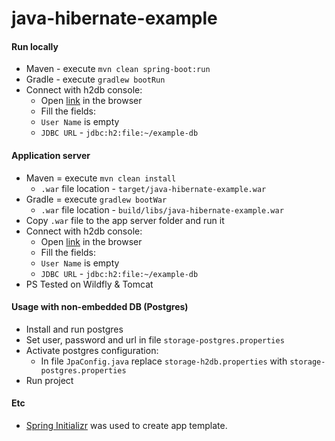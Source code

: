 # java-hibernate-example

#### Run locally
* Maven - execute `mvn clean spring-boot:run`
* Gradle - execute `gradlew bootRun`
* Connect with h2db console:
    * Open [link](http://localhost:8080/h2-console) in the browser
    * Fill the fields:
    * `User Name` is empty
    * `JDBC URL` -  `jdbc:h2:file:~/example-db`

#### Application server
* Maven = execute `mvn clean install`
     * `.war` file location - `target/java-hibernate-example.war`
* Gradle = execute `gradlew bootWar`
    * `.war` file location - `build/libs/java-hibernate-example.war`
* Copy `.war` file to the app server folder and run it
* Connect with h2db console:
    * Open [link](http://localhost:8080/hibernate-example/h2-console) in the browser
    * Fill the fields:
    * `User Name` is empty
    * `JDBC URL` -  `jdbc:h2:file:~/example-db`
* PS Tested on Wildfly & Tomcat

#### Usage with non-embedded DB (Postgres)
* Install and run postgres
* Set user, password and url in file `storage-postgres.properties`
* Activate postgres configuration:
    * In file `JpaConfig.java` replace `storage-h2db.properties` with `storage-postgres.properties`
* Run project

#### Etc
* [Spring Initializr](https://start.spring.io/) was used to create app template.